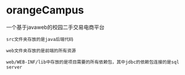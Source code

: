 # orangeCampus
一个基于javaweb的校园二手交易电商平台

    src文件夹存放的是java后端代码

    web文件夹存放的是前端的所有资源

    web/WEB-INF/lib中存放的是项目需要的所有依赖包，其中jdbc的依赖包连接的是sql server
